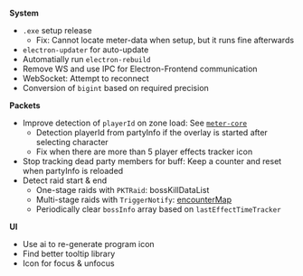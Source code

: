 
**System**
- `.exe` setup release
    - Fix: Cannot locate meter-data when setup, but it runs fine afterwards
- `electron-updater` for auto-update
- Automatially run `electron-rebuild`
- Remove WS and use IPC for Electron-Frontend communication
- WebSocket: Attempt to reconnect
- Conversion of `bigint` based on required precision

**Packets**

- Improve detection of `playerId` on zone load: See [`meter-core`](https://github.com/lost-ark-dev/meter-core/blob/569139173931ca72e3dc74fc3e9c6d14d26b68c1/src/logger/entityTracker.ts)
    - Detection playerId from partyInfo if the overlay is started after selecting character
    - Fix when there are more than 5 player effects tracker icon
- Stop tracking dead party members for buff: Keep a counter and reset when partyInfo is reloaded
- Detect raid start & end
    - One-stage raids with `PKTRaid`: bossKillDataList
    - Multi-stage raids with `TriggerNotify`: [encounterMap](https://github.com/snoww/loa-logs/blob/3e67b4746b1a74ac28c52239a1043e99afe8310b/src/lib/constants/encounters.ts#L4)
    - Periodically clear `bossInfo` array based on `lastEffectTimeTracker`

**UI**
- Use ai to re-generate program icon
- Find better tooltip library
- Icon for focus & unfocus